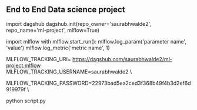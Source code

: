 ## End to End Data science project  

import dagshub
dagshub.init(repo_owner='saurabhwalde2', repo_name='ml-project', mlflow=True)

import mlflow
with mlflow.start_run():
  mlflow.log_param('parameter name', 'value')
  mlflow.log_metric('metric name', 1)


MLFLOW_TRACKING_URI= https://dagshub.com/saurabhwalde2/ml-project.mlflow \
MLFLOW_TRACKING_USERNAME=saurabhwalde2 \

MLFLOW_TRACKING_PASSWORD=22973bad5ea2ced3f368b49f4b3d2ef6d919979f  \

python script.py